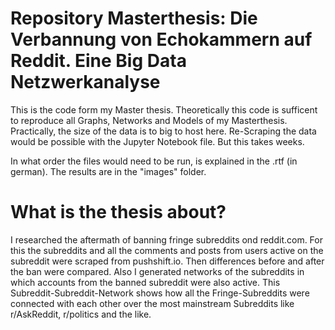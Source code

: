 # Repository Masterthesis: Die Verbannung von Echokammern auf Reddit. Eine Big Data Netzwerkanalyse


This is the code form my Master thesis. Theoretically this code is sufficent to reproduce all Graphs, Networks and Models of my Masterthesis.
Practically, the size of the data is to big to host here. Re-Scraping the data would be possible with the Jupyter Notebook file. But this takes weeks.

In what order the files would need to be run, is explained in the .rtf (in german). 
The results are in the "images" folder.


# What is the thesis about?
I researched the aftermath of banning fringe subreddits ond reddit.com. For this the subreddits and all the comments and posts from users active on the subreddit were scraped from pushshift.io.
Then differences before and after the ban were compared. 
Also I generated networks of the subreddits in which accounts from the banned subreddit were also active. This Subreddit-Subreddit-Network shows how all the Fringe-Subreddits were connected with each other over the most mainstream Subreddits like r/AskReddit, r/politics and the like. 
